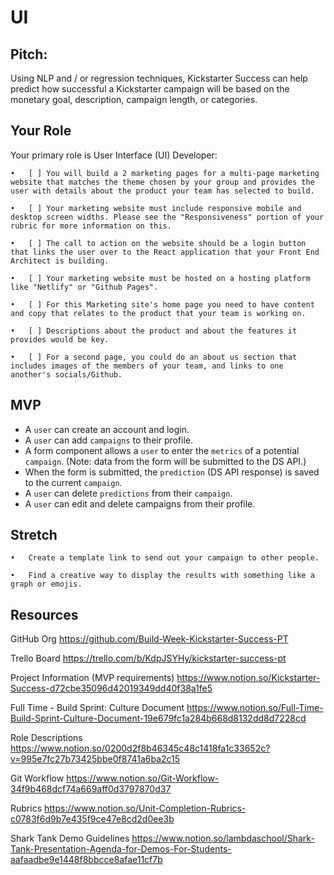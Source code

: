 # UI

## Pitch:

Using NLP and / or regression techniques, Kickstarter Success can help
predict how successful a Kickstarter campaign will be based on the monetary
goal, description, campaign length, or categories.

## Your Role

Your primary role is User Interface (UI) Developer:

    •   [ ] You will build a 2 marketing pages for a multi-page marketing website that matches the theme chosen by your group and provides the user with details about the product your team has selected to build.

    •	[ ] Your marketing website must include responsive mobile and desktop screen widths. Please see the "Responsiveness" portion of your rubric for more information on this.

    •	[ ] The call to action on the website should be a login button that links the user over to the React application that your Front End Architect is building.

    •	[ ] Your marketing website must be hosted on a hosting platform like "Netlify" or "Github Pages".

    •	[ ] For this Marketing site's home page you need to have content and copy that relates to the product that your team is working on.

    •	[ ] Descriptions about the product and about the features it provides would be key.

    •	[ ] For a second page, you could do an about us section that includes images of the members of your team, and links to one another's socials/Github.

## MVP

- A `user` can create an account and login.
- A `user` can add `campaigns` to their profile.
- A form component allows a `user` to enter the `metrics` of a potential `campaign`. 
(Note: data from the form will be submitted to the DS API.)
- When the form is submitted, the `prediction` (DS API response) is saved to the current `campaign`.
- A `user` can delete `predictions` from their `campaign`.
- A `user` can edit and delete campaigns from their profile.

## Stretch

    •	Create a template link to send out your campaign to other people.

    •	Find a creative way to display the results with something like a graph or emojis.

## Resources

GitHub Org
https://github.com/Build-Week-Kickstarter-Success-PT

Trello Board
https://trello.com/b/KdpJSYHy/kickstarter-success-pt

Project Information (MVP requirements)
https://www.notion.so/Kickstarter-Success-d72cbe35096d42019349dd40f38a1fe5

Full Time - Build Sprint: Culture Document
https://www.notion.so/Full-Time-Build-Sprint-Culture-Document-19e679fc1a284b668d8132dd8d7228cd

Role Descriptions
https://www.notion.so/0200d2f8b46345c48c1418fa1c33652c?v=995e7fc27b73425bbe0f8741a6ba2c15

Git Workflow
https://www.notion.so/Git-Workflow-34f9b468dcf74a669aff0d3797870d37

Rubrics
https://www.notion.so/Unit-Completion-Rubrics-c0783f6d9b7e435f9ce47e8cd2d0ee3b

Shark Tank Demo Guidelines
https://www.notion.so/lambdaschool/Shark-Tank-Presentation-Agenda-for-Demos-For-Students-aafaadbe9e1448f8bbcce8afae11cf7b

